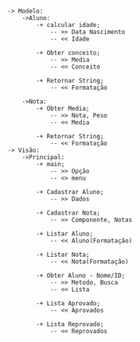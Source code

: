 # 	
	-> Modelo:
		->Aluno:
			-+ calcular idade;
				-- >> Data Nascimento
				-- << Idade
				
			-+ Obter conceito;
				-- >> Media
				-- << Conceito
				
			-+ Retornar String;
				-- << Formatação
				
		->Nota:
			-+ Obter Media;
				-- >> Nota, Peso
				-- << Media
				
			-+ Retornar String;
				-- << Formatação
	-> Visão:
		->Principal:
			-+ main;
				-- >> Opção
				-- <> menu
				
			-+ Cadastrar Aluno;
				-- >> Dados
				
			-+ Cadastrar Nota;
				-- >> Componente, Notas
				
			-+ Listar Aluno;
				-- << Aluno(Formatação)
				
			-+ Listar Nota;
				-- << Nota(Formatação)
				
			-+ Obter Aluno - Nome/ID;
				-- >> Metodo, Busca
				-- << Lista
				
			-+ Lista Aprovado;
				-- << Aprovados
				
			-+ Lista Reprovado;
				-- << Reprovados
	